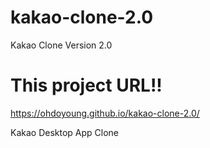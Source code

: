 # kakao-clone-2.0
 Kakao Clone Version 2.0
 
# This project URL!!

https://ohdoyoung.github.io/kakao-clone-2.0/

Kakao Desktop App Clone
